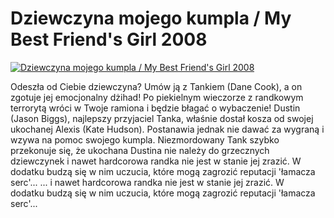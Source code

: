 Dziewczyna mojego kumpla / My Best Friend's Girl 2008 
=============
[![Dziewczyna mojego kumpla / My Best Friend's Girl 2008 ](http://vidos.pl/images/player.gif)](http://vidos.pl/dziewczyna-mojego-kumpla-my-best-friend-s-girl-2008)

 Odeszła od Ciebie dziewczyna? Umów ją z Tankiem (Dane Cook), a on zgotuje jej emocjonalny dżihad! Po piekielnym wieczorze z randkowym terrorytą wróci w Twoje ramiona i będzie błagać o wybaczenie! Dustin (Jason Biggs), najlepszy przyjaciel Tanka, właśnie dostał kosza od swojej ukochanej Alexis (Kate Hudson). Postanawia jednak nie dawać za wygraną i wzywa na pomoc swojego kumpla. Niezmordowany Tank szybko przekonuje się, że ukochana Dustina nie należy do grzecznych dziewczynek i nawet hardcorowa randka nie jest w stanie jej zrazić. W dodatku budzą się w nim uczucia, które mogą zagrozić reputacji 'łamacza serc'...   ... i nawet hardcorowa randka nie jest w stanie jej zrazić. W dodatku budzą się w nim uczucia, które mogą zagrozić reputacji 'łamacza serc'...
